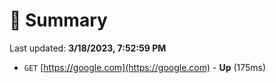 # 📖 Summary
Last updated: **3/18/2023, 7:52:59 PM**

- `GET` [https://google.com](https://google.com) - **Up** (175ms)
